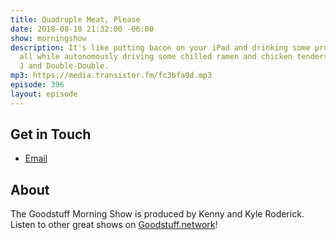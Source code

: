 ```yaml
---
title: Quadruple Meat, Please
date: 2018-08-18 21:32:00 -06:00
show: morningshow
description: It's like putting bacon on your iPad and drinking some protein Surge,
  all while autonomously driving some chilled ramen and chicken tenders with Juicy
  J and Double-Double.
mp3: https://media.transistor.fm/fc3bfa9d.mp3
episode: 396
layout: episode
---
```


## Get in Touch
- [Email](mailto:kyle@goodstuff.network)

## About
The Goodstuff Morning Show is produced by Kenny and Kyle Roderick. Listen to other great shows on [Goodstuff.network](http://goodstuff.network/shows)!